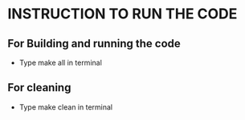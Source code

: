# INSTRUCTION TO RUN THE CODE
## For Building and running the code
* Type make all in terminal
## For cleaning
* Type make clean in terminal
